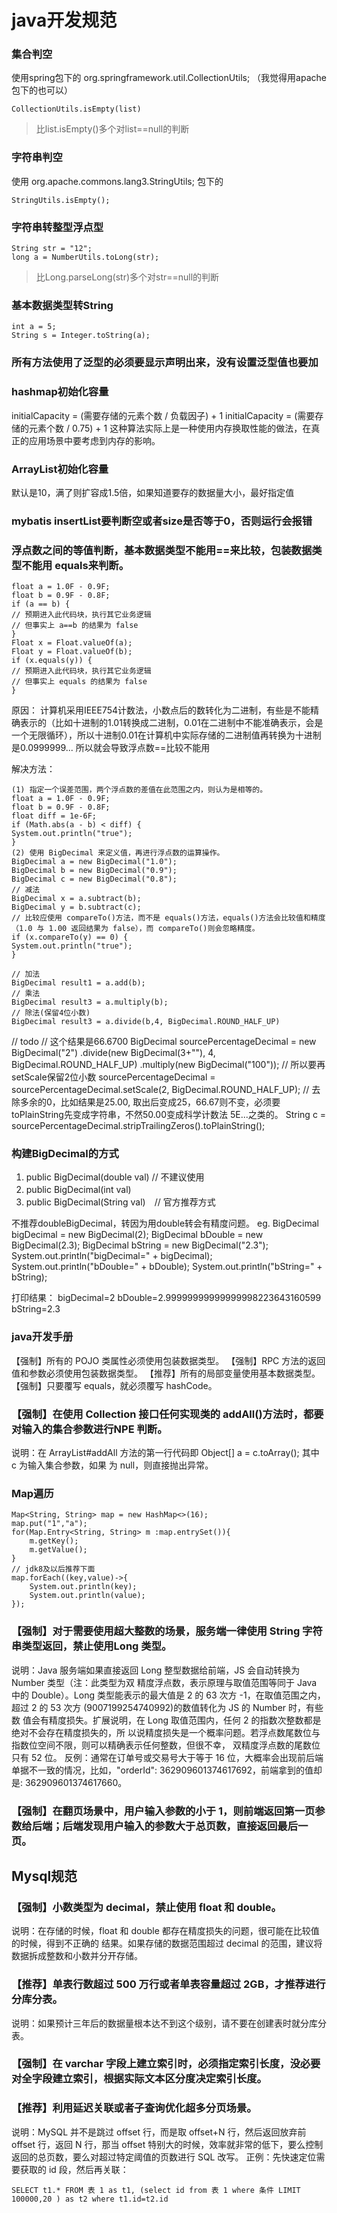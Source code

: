 # java开发规范
### 集合判空
使用spring包下的 org.springframework.util.CollectionUtils; （我觉得用apache包下的也可以）
```
CollectionUtils.isEmpty(list)
```
> 比list.isEmpty()多个对list==null的判断

### 字符串判空
使用 org.apache.commons.lang3.StringUtils; 包下的
```
StringUtils.isEmpty();
```

### 字符串转整型浮点型
```
String str = "12";
long a = NumberUtils.toLong(str);
```
> 比Long.parseLong(str)多个对str==null的判断

### 基本数据类型转String
```
int a = 5;
String s = Integer.toString(a);
```

### 所有方法使用了泛型的必须要显示声明出来，没有设置泛型值也要加<Void>

### hashmap初始化容量
initialCapacity = (需要存储的元素个数 / 负载因子) + 1
initialCapacity = (需要存储的元素个数 / 0.75) + 1
这种算法实际上是一种使用内存换取性能的做法，在真正的应用场景中要考虑到内存的影响。

### ArrayList初始化容量
默认是10，满了则扩容成1.5倍，如果知道要存的数据量大小，最好指定值

### mybatis insertList要判断空或者size是否等于0，否则运行会报错

### 浮点数之间的等值判断，基本数据类型不能用==来比较，包装数据类型不能用 equals来判断。
```
float a = 1.0F - 0.9F;
float b = 0.9F - 0.8F;
if (a == b) {
// 预期进入此代码块，执行其它业务逻辑
// 但事实上 a==b 的结果为 false
}
Float x = Float.valueOf(a);
Float y = Float.valueOf(b);
if (x.equals(y)) {
// 预期进入此代码块，执行其它业务逻辑
// 但事实上 equals 的结果为 false
}
```

原因：
计算机采用IEEE754计数法，小数点后的数转化为二进制，有些是不能精确表示的（比如十进制的1.01转换成二进制，0.01在二进制中不能准确表示，会是一个无限循环），所以十进制0.01在计算机中实际存储的二进制值再转换为十进制是0.0999999...
所以就会导致浮点数==比较不能用

解决方法：
```
(1) 指定一个误差范围，两个浮点数的差值在此范围之内，则认为是相等的。
float a = 1.0F - 0.9F;
float b = 0.9F - 0.8F;
float diff = 1e-6F;
if (Math.abs(a - b) < diff) {
System.out.println("true");
}
(2) 使用 BigDecimal 来定义值，再进行浮点数的运算操作。
BigDecimal a = new BigDecimal("1.0");
BigDecimal b = new BigDecimal("0.9");
BigDecimal c = new BigDecimal("0.8");
// 减法
BigDecimal x = a.subtract(b);
BigDecimal y = b.subtract(c);
// 比较应使用 compareTo()方法，而不是 equals()方法，equals()方法会比较值和精度（1.0 与 1.00 返回结果为 false），而 compareTo()则会忽略精度。
if (x.compareTo(y) == 0) {
System.out.println("true");
}

// 加法
BigDecimal result1 = a.add(b);
// 乘法
BigDecimal result3 = a.multiply(b);
// 除法(保留4位小数)
BigDecimal result3 = a.divide(b,4, BigDecimal.ROUND_HALF_UP)
```

// todo
// 这个结果是66.6700
BigDecimal sourcePercentageDecimal = new BigDecimal("2")
.divide(new BigDecimal(3+""), 4, BigDecimal.ROUND_HALF_UP)
.multiply(new BigDecimal("100"));
// 所以要再setScale保留2位小数
sourcePercentageDecimal = sourcePercentageDecimal.setScale(2, BigDecimal.ROUND_HALF_UP);
// 去除多余的0，比如结果是25.00, 取出后变成25，66.67则不变，必须要toPlainString先变成字符串，不然50.00变成科学计数法 5E...之类的。
String c = sourcePercentageDecimal.stripTrailingZeros().toPlainString();


### 构建BigDecimal的方式 
1. public BigDecimal(double val)   // 不建议使用
2. public BigDecimal(int val)　　
3. public BigDecimal(String val)　// 官方推荐方式

不推荐doubleBigDecimal，转因为用double转会有精度问题。
eg. 
BigDecimal bigDecimal = new BigDecimal(2);
BigDecimal bDouble = new BigDecimal(2.3);
BigDecimal bString = new BigDecimal("2.3");
System.out.println("bigDecimal=" + bigDecimal);
System.out.println("bDouble=" + bDouble);
System.out.println("bString=" + bString);

打印结果：
bigDecimal=2
bDouble=2.99999999999999998223643160599
bString=2.3

### java开发手册
【强制】所有的 POJO 类属性必须使用包装数据类型。
【强制】RPC 方法的返回值和参数必须使用包装数据类型。
【推荐】所有的局部变量使用基本数据类型。
【强制】只要覆写 equals，就必须覆写 hashCode。

### 【强制】在使用 Collection 接口任何实现类的 addAll()方法时，都要对输入的集合参数进行NPE 判断。
说明：在 ArrayList#addAll 方法的第一行代码即 Object[] a = c.toArray(); 其中 c 为输入集合参数，如果
为 null，则直接抛出异常。

### Map遍历
```
Map<String, String> map = new HashMap<>(16);
map.put("1","a");
for(Map.Entry<String, String> m :map.entrySet()){
    m.getKey();
    m.getValue();
}
// jdk8及以后推荐下面
map.forEach((key,value)->{
    System.out.println(key);
    System.out.println(value);
});
```

### 【强制】对于需要使用超大整数的场景，服务端一律使用 String 字符串类型返回，禁止使用Long 类型。
说明：Java 服务端如果直接返回 Long 整型数据给前端，JS 会自动转换为 Number 类型（注：此类型为双
精度浮点数，表示原理与取值范围等同于 Java 中的 Double）。Long 类型能表示的最大值是 2 的 63 次方
-1，在取值范围之内，超过 2 的 53 次方 (9007199254740992)的数值转化为 JS 的 Number 时，有些数
值会有精度损失。扩展说明，在 Long 取值范围内，任何 2 的指数次整数都是绝对不会存在精度损失的，所
以说精度损失是一个概率问题。若浮点数尾数位与指数位空间不限，则可以精确表示任何整数，但很不幸，
双精度浮点数的尾数位只有 52 位。
反例：通常在订单号或交易号大于等于 16 位，大概率会出现前后端单据不一致的情况，比如，"orderId": 
362909601374617692，前端拿到的值却是: 362909601374617660。

### 【强制】在翻页场景中，用户输入参数的小于 1，则前端返回第一页参数给后端；后端发现用户输入的参数大于总页数，直接返回最后一页。

## Mysql规范
### 【强制】小数类型为 decimal，禁止使用 float 和 double。
说明：在存储的时候，float 和 double 都存在精度损失的问题，很可能在比较值的时候，得到不正确的
结果。如果存储的数据范围超过 decimal 的范围，建议将数据拆成整数和小数并分开存储。

### 【推荐】单表行数超过 500 万行或者单表容量超过 2GB，才推荐进行分库分表。
说明：如果预计三年后的数据量根本达不到这个级别，请不要在创建表时就分库分表。

### 【强制】在 varchar 字段上建立索引时，必须指定索引长度，没必要对全字段建立索引，根据实际文本区分度决定索引长度。

### 【推荐】利用延迟关联或者子查询优化超多分页场景。
说明：MySQL 并不是跳过 offset 行，而是取 offset+N 行，然后返回放弃前 offset 行，返回 N 行，那当
offset 特别大的时候，效率就非常的低下，要么控制返回的总页数，要么对超过特定阈值的页数进行 SQL
改写。
正例：先快速定位需要获取的 id 段，然后再关联：
```
SELECT t1.* FROM 表 1 as t1, (select id from 表 1 where 条件 LIMIT 100000,20 ) as t2 where t1.id=t2.id
```




